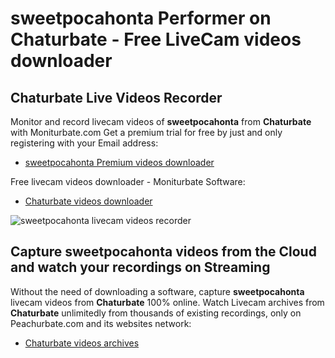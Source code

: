 # sweetpocahonta Performer on Chaturbate - Free LiveCam videos downloader

## Chaturbate Live Videos Recorder

Monitor and record livecam videos of **sweetpocahonta** from **Chaturbate** with Moniturbate.com
Get a premium trial for free by just and only registering with your Email address:
* [sweetpocahonta Premium videos downloader](https://moniturbate.com/request-demo-licence-key.html)

Free livecam videos downloader - Moniturbate Software:
* [Chaturbate videos downloader](https://moniturbate.com/moniturbate-download-software.html)

![sweetpocahonta livecam videos recorder](https://peachurnet.com/templates/moniturbate-software.png)


## Capture sweetpocahonta videos from the Cloud and watch your recordings on Streaming

Without the need of downloading a software, capture **sweetpocahonta** livecam videos from **Chaturbate** 100% online.
Watch Livecam archives from **Chaturbate** unlimitedly from thousands of existing recordings, only on Peachurbate.com and its websites network:
* [Chaturbate videos archives](https://peachurnet.com/)